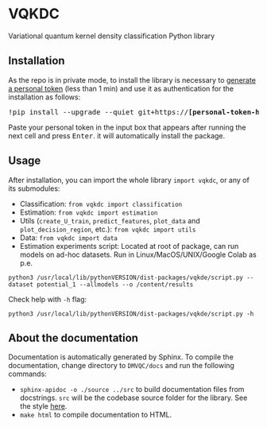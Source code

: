 # VQKDC
Variational quantum kernel density classification Python library

## Installation

As the repo is in private mode, to install the library is necessary to [generate a personal token](https://docs.github.com/en/authentication/keeping-your-account-and-data-secure/managing-your-personal-access-tokens#creating-a-personal-access-token-classic) (less than 1 min) and use it as authentication for the installation as follows:

<pre>
!pip install --upgrade --quiet git+https://<b>[personal-token-here]</b>@github.com/diegour1/VQKDC.git
</pre>

Paste your personal token in the input box that appears after running the next cell and press <kbd>Enter</kbd>. it will automatically install the package.

## Usage

After installation, you can import the whole library `import vqkdc`, or any of its submodules:
- Classification: `from vqkdc import classification`
- Estimation: `from vqkdc import estimation`
- Utils (`create_U_train`, `predict_features`, `plot_data` and `plot_decision_region`, etc.): `from vqkdc import utils`
- Data: `from vqkdc import data`
- Estimation experiments script: Located at root of package, can run models on ad-hoc datasets. Run in Linux/MacOS/UNIX/Google Colab as p.e.
```
python3 /usr/local/lib/pythonVERSION/dist-packages/vqkde/script.py --dataset potential_1 --allmodels --o /content/results
```

Check help with `-h` flag:
```
python3 /usr/local/lib/pythonVERSION/dist-packages/vqkde/script.py -h
```

## About the documentation

Documentation is automatically generated by Sphinx. To compile the documentation, change directory to `DMVQC/docs` and run the following commands:

- `sphinx-apidoc -o ./source ../src` to build documentation files from docstrings. `src` will be the codebase source folder for the library. See the style [here](https://www.sphinx-doc.org/en/master/usage/extensions/napoleon.html).
- `make html` to compile documentation to HTML.

